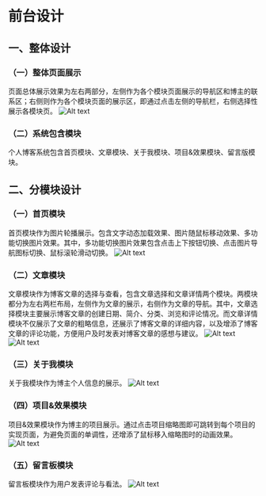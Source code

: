 # 前台设计

## 一、整体设计

### （一）整体页面展示
页面总体展示效果为左右两部分，左侧作为各个模块页面展示的导航区和博主的联系区；右侧则作为各个模块页面的展示区，即通过点击左侧的导航栏，右侧选择性展示各模块页。
![Alt text](https://cdn.jsdelivr.net/gh/dyx990803/my-images@main/notes/博客总体展示效果.jpg "整体效果")

### （二）系统包含模块
个人博客系统包含首页模块、文章模块、关于我模块、项目&效果模块、留言版模块。

## 二、分模块设计

### （一）首页模块
首页模块作为图片轮播展示。包含文字动态加载效果、图片随鼠标移动效果、多功能切换图片效果。其中，多功能切换图片效果包含点击上下按钮切换、点击图片导航图标切换、鼠标滚轮滑动切换。
![Alt text](https://cdn.jsdelivr.net/gh/dyx990803/my-images@main/notes/主页展示效果.jpg "首页")

### （二）文章模块
文章模块作为博客文章的选择与查看，包含文章选择和文章详情两个模块。两模块都分为左右两栏布局，左侧作为文章的展示，右侧作为文章的导航。其中，文章选择模块主要展示博客文章的创建日期、简介、分类、浏览和评论情况。而文章详情模块不仅展示了文章的粗略信息，还展示了博客文章的详细内容，以及增添了博客文章的评论功能，方便用户及时发表对博客文章的感想与建议。
![Alt text](https://cdn.jsdelivr.net/gh/dyx990803/my-images@main/notes/文章页.jpg "文章页1")
![Alt text](https://cdn.jsdelivr.net/gh/dyx990803/my-images@main/notes/文章2.jpg "文章页2")

### （三）关于我模块
关于我模块作为博主个人信息的展示。
![Alt text](https://cdn.jsdelivr.net/gh/dyx990803/my-images@main/notes/关于我.jpg "关于我")

### （四）项目&效果模块
项目&效果模块作为博主的项目展示。通过点击项目缩略图即可跳转到每个项目的实现页面，为避免页面的单调性，还增添了鼠标移入缩略图时的动画效果。
![Alt text](https://cdn.jsdelivr.net/gh/dyx990803/my-images@main/notes/项目.jpg "项目页")

### （五）留言板模块
留言板模块作为用户发表评论与看法。
![Alt text](https://cdn.jsdelivr.net/gh/dyx990803/my-images@main/notes/留言板.jpg "留言板")


